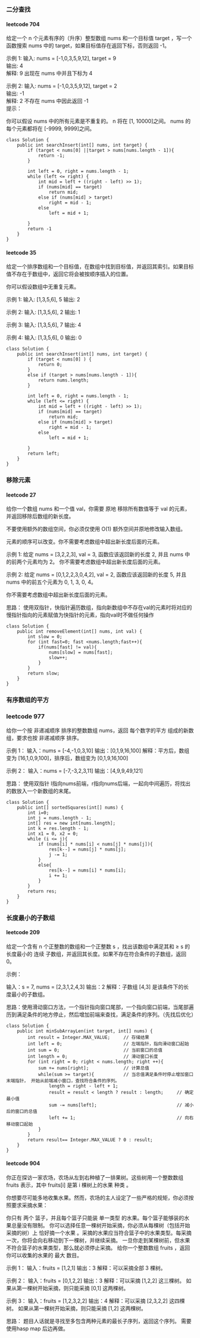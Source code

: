 ### 二分查找

#### leetcode 704
给定一个 n 个元素有序的（升序）整型数组 nums 和一个目标值 target  ，写一个函数搜索 nums 中的 target，如果目标值存在返回下标，否则返回 -1。

示例 1:
输入: nums = [-1,0,3,5,9,12], target = 9     
输出: 4       
解释: 9 出现在 nums 中并且下标为 4   

示例 2:
输入: nums = [-1,0,3,5,9,12], target = 2     
输出: -1        
解释: 2 不存在 nums 中因此返回 -1        
提示：

你可以假设 nums 中的所有元素是不重复的。
n 将在 [1, 10000]之间。
nums 的每个元素都将在 [-9999, 9999]之间。

```
class Solution {
    public int searchInsert(int[] nums, int target) {
        if (target < nums[0] ||target > nums[nums.length - 1]){
            return -1;
        }

        int left = 0, right = nums.length - 1;
        while (left <= right) {
            int mid = left + ((right - left) >> 1);
            if (nums[mid] == target)
                return mid;
            else if (nums[mid] > target)
                right = mid - 1;
            else
                left = mid + 1;
           
        }
        return -1
    }
}
```

#### leetcode 35
给定一个排序数组和一个目标值，在数组中找到目标值，并返回其索引。如果目标值不存在于数组中，返回它将会被按顺序插入的位置。

你可以假设数组中无重复元素。

示例 1:
输入: [1,3,5,6], 5
输出: 2

示例 2:
输入: [1,3,5,6], 2
输出: 1

示例 3:
输入: [1,3,5,6], 7
输出: 4

示例 4:
输入: [1,3,5,6], 0
输出: 0

```
class Solution {
    public int searchInsert(int[] nums, int target) {
        if (target < nums[0] ) {
            return 0;
        }
        else if (target > nums[nums.length - 1]){
            return nums.length;
        }

        int left = 0, right = nums.length - 1;
        while (left <= right) {
            int mid = left + ((right - left) >> 1);
            if (nums[mid] == target)
                return mid;
            else if (nums[mid] > target)
                right = mid - 1;
            else
                left = mid + 1;
           
        }
        return left;
    }
}
```

### 移除元素

#### leetcode 27
给你一个数组 nums 和一个值 val，你需要 原地 移除所有数值等于 val 的元素，并返回移除后数组的新长度。

不要使用额外的数组空间，你必须仅使用 O(1) 额外空间并原地修改输入数组。

元素的顺序可以改变。你不需要考虑数组中超出新长度后面的元素。

示例 1: 给定 nums = [3,2,2,3], val = 3, 函数应该返回新的长度 2, 并且 nums 中的前两个元素均为 2。 你不需要考虑数组中超出新长度后面的元素。

示例 2: 给定 nums = [0,1,2,2,3,0,4,2], val = 2, 函数应该返回新的长度 5, 并且 nums 中的前五个元素为 0, 1, 3, 0, 4。

你不需要考虑数组中超出新长度后面的元素。

思路：
使用双指针，快指针遍历数组，指向新数组中不存在val的元素时将对应的慢指针指向的元素赋值为快指针的元素，指向val时不做任何操作

```
class Solution {
    public int removeElement(int[] nums, int val) {
        int slow = 0;
        for (int fast=0; fast <nums.length;fast++){
            if(nums[fast] != val){
                nums[slow] = nums[fast];
                slow++;
            }
        }
        return slow;
    }
}
```

### 有序数组的平方

### leetcode 977
给你一个按 非递减顺序 排序的整数数组 nums，返回 每个数字的平方 组成的新数组，要求也按 非递减顺序 排序。

示例 1： 输入：nums = [-4,-1,0,3,10] 输出：[0,1,9,16,100] 解释：平方后，数组变为 [16,1,0,9,100]，排序后，数组变为 [0,1,9,16,100]

示例 2： 输入：nums = [-7,-3,2,3,11] 输出：[4,9,9,49,121]

思路：
使用双指针 l指向nums前端，r指向nums后端，一起向中间遍历，将找出的数放入一个新数组的末尾。

```
class Solution {
    public int[] sortedSquares(int[] nums) {
        int i=0;
        int j = nums.length - 1;
        int[] res = new int[nums.length];
        int k = res.length - 1;
        int x1 = 0, x2 = 0;
        while (i <= j){
            if (nums[i] * nums[i] < nums[j] * nums[j]){
                res[k--] = nums[j] * nums[j];
                j -= 1;
            }
            else{
                res[k--] = nums[i] * nums[i];
                i += 1;
            }
        }
        return res;
    }
}
```

### 长度最小的子数组

#### leetcode 209
给定一个含有 n 个正整数的数组和一个正整数 s ，找出该数组中满足其和 ≥ s 的长度最小的 连续 子数组，并返回其长度。如果不存在符合条件的子数组，返回 0。

示例：

输入：s = 7, nums = [2,3,1,2,4,3] 输出：2 解释：子数组 [4,3] 是该条件下的长度最小的子数组。

思路：使用滑动窗口方法，一个指针指向窗口尾部，一个指向窗口前端，当尾部遍历到满足条件的地方停止，然后增加前端来查找，满足条件的序列。（先找后优化）

```
class Solution {
    public int minSubArrayLen(int target, int[] nums) {
        int result = Integer.MAX_VALUE;     // 存储结果
        int left = 0;                       // 左端指针，指向滑动窗口起始
        int sum = 0;                        // 当前窗口的总值
        int length = 0;                     // 滑动窗口长度
        for (int right = 0; right < nums.length; right ++){
            sum += nums[right];             // 计算总值
            while(sum >= target){           // 当总值满足条件时停止增加窗口末端指针， 开始从前端减小窗口，查找符合条件的序列。
                length = right - left + 1;
                result = result < length ? result : length;     // 确定最小值
                sum -= nums[left];                              // 减小后的窗口的总值
                left += 1;                                      // 向右移动窗口起始
            }
        }
        return result== Integer.MAX_VALUE ? 0 : result;
    }
}
```

#### leetcode 904
你正在探访一家农场，农场从左到右种植了一排果树。这些树用一个整数数组 fruits 表示，其中 fruits[i] 是第 i 棵树上的水果 种类 。

你想要尽可能多地收集水果。然而，农场的主人设定了一些严格的规矩，你必须按照要求采摘水果：

你只有 两个 篮子，并且每个篮子只能装 单一类型 的水果。每个篮子能够装的水果总量没有限制。
你可以选择任意一棵树开始采摘，你必须从每棵树（包括开始采摘的树）上 恰好摘一个水果 。采摘的水果应当符合篮子中的水果类型。每采摘一次，你将会向右移动到下一棵树，并继续采摘。
一旦你走到某棵树前，但水果不符合篮子的水果类型，那么就必须停止采摘。
给你一个整数数组 fruits ，返回你可以收集的水果的 最大 数目。

示例 1：
输入：fruits = [1,2,1]
输出：3
解释：可以采摘全部 3 棵树。

示例 2：
输入：fruits = [0,1,2,2]
输出：3
解释：可以采摘 [1,2,2] 这三棵树。
如果从第一棵树开始采摘，则只能采摘 [0,1] 这两棵树。

示例 3：
输入：fruits = [1,2,3,2,2]
输出：4
解释：可以采摘 [2,3,2,2] 这四棵树。
如果从第一棵树开始采摘，则只能采摘 [1,2] 这两棵树。

思路：
题目人话就是寻找至多包含两种元素的最长子序列，返回这个序列。
需要使用hasp map 后边再做。

```
```

